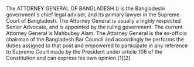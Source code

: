 The ATTORNEY GENERAL OF BANGLADESH () is the Bangladeshi government's chief legal adviser, and its primary lawyer in the Supreme Court of Bangladesh. The Attorney General is usually a highly respected Senior Advocate, and is appointed by the ruling government. The current Attorney General is Mahbubey Alam. The Attorney General is the ex-officio chairman of the Bangladesh Bar Council and accordingly he performs the duties assigned to that post and empowered to participate in any reference to Supreme Court made by the President under article 106 of the Constitution and can express his own opinion.[1][2]

